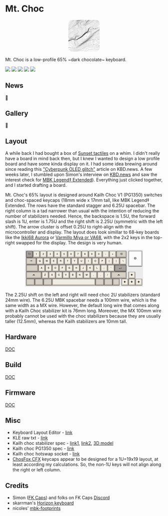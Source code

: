 # Mt. Choc
<p align="center" width="100%">
    <img width="20%" src="assets/Half-Dome-Topo.png">
</p>

Mt. Choc is a low-profile 65% ~dark chocolate~ keyboard.

![](https://img.shields.io/badge/-65%25%20Layout-blue)
![](https://img.shields.io/badge/-Hotswap-brightgreen)
![](https://img.shields.io/badge/-Choc-brown)
![](https://img.shields.io/badge/1U-18x17-orange)
![](https://img.shields.io/badge/-MBK-gray)

## News
🦗

## Gallery
🦗

## Layout
A while back I had bought a box of [Sunset tactiles](https://lowprokb.ca/collections/keyboards/products/sunset-tactile-choc-switches) on a whim. I didn't really have a board in mind back then, but I knew I wanted to design a low profile board and have some kinda display on it. I had some idea brewing around since reading this ["Cyberpunk OLED glitch"](https://kbd.news/Cyberpunk-OLED-glitch-1098.html) article on KBD.news. A few weeks later, I stumbled upon Simon's interview on [KBD.news](https://kbd.news/Keycaps-design-and-free-kittens-1801.html) and saw the interest check for [MBK Legend‡ Extended](https://fkcaps.com/keycaps/mbk/legend-extended)). Everything just clicked together, and I started drafting a board.

Mt. Choc's 65% layout is designed around Kailh Choc V1 (PG1350) switches and choc-spaced keycaps (18mm wide x 17mm tall, like MBK Legend‡ Extended. The rows have the standard stagger and 6.25U spacebar. The right column is a tad narrower than usual with the intention of reducing the number of stabilizers needed. Hence, the backspace is 1.5U, the forward slash is 1U, enter is 1.75U and the right shift is 2.25U (symmetric with the left shift). The arrow cluster is offset 0.25U to right-align with the microcontroller and display. The layout does look simillar to 68-key boards like  the [Ikki68 Aurora](https://shop.wuquestudio.com/pages/ikki68-aurora) or [Varmillo Miya or VA68](https://en.varmilo.com/keyboardproscenium/product_indexsubject?layout=65&model=Theme%20keyboard), with the 2x2 keys in the top-right swapped for the display. The design is very human.

<p align="center" width="100%">
    <img width="75%" src="assets/mt_choc_kle.png">
</p>

The 2.25U shift on the left and right will need choc 2U stabilizers (standard 24mm wire). The 6.25U MBK spacebar needs a 100mm wire, which is the same width as a MX wire. However, the default long wire that comes along with a Kailh Choc stabilizer kit is 76mm long. Moreover, the MX 100mm wire probably cannot be used with the choc stabilizers because they are usually taller (12.5mm), whereas the Kailh stabilizers are 10mm tall.

## Hardware
[DOC](docs/hardware.md)

## Build
[DOC](docs/build.md)

## Firmware
[DOC](docs/firmware.md)

## Misc
- Keyboard Layout Editor - [link](http://www.keyboard-layout-editor.com/#/gists/bee63da1aabd22d248c2b8acba987245)
- KLE raw txt - [link](docs/mt-choc-kle.txt)
- Kailh choc stabilizer spec - [link1](https://github.com/keebio/keebio-references/tree/master/Kailh%20Choc%20Stabs), [link2](assets/choc-stab-spec.jpg), [3D model](https://grabcad.com/library/kailh-choc-v1-pg1350-stabilizer-1)
- Kailh choc PG1350 spec - [link](https://cdn-shop.adafruit.com/product-files/5113/CHOC+keyswitch_Kailh-CPG135001D01_C400229.pdf)
- Kailh choc hotswap socket - [link](https://cdn-shop.adafruit.com/product-files/5118/5118-Choc-Socket.pdf)
- [ChosFox CFX](https://chosfox.com/products/chocfox-legends-keycap-set?variant=42753190461634) keycaps appear to be designed for a 1U=19x19 layout, at least according my calculations. So, the non-1U keys will not align along the right or left column.

## Credits
- Simon ([FK Caps](https://fkcaps.com/)) and folks on FK Caps [Discord](https://discord.gg/b5C9H99RYZ)
- skarrman's [Horizon keyboard](https://github.com/skarrmann/horizon/)
- nicoles' [mbk-footprints](https://github.com/nicoles/mbk_footprints)
